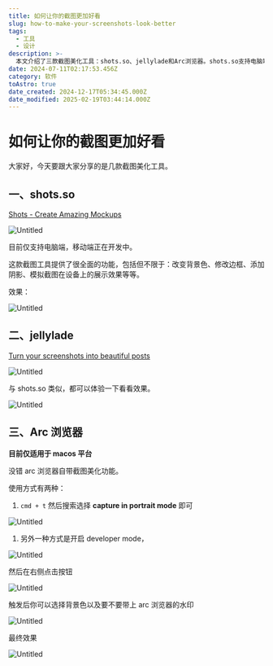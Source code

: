 ```yaml
---
title: 如何让你的截图更加好看
slug: how-to-make-your-screenshots-look-better
tags:
  - 工具
  - 设计
description: >-
  本文介绍了三款截图美化工具：shots.so、jellylade和Arc浏览器。shots.so支持电脑端，提供多种美化功能，如改变背景色、添加阴影等。jellylade同样可以将截图转化为美观的帖子。Arc浏览器则是一款macOS平台上的浏览器，内置截图美化功能，用户可以通过快捷键或开发者模式进行截图美化，并可自定义背景色和水印。这些工具均能帮助用户提升截图的美观度和专业性。
date: 2024-07-11T02:17:53.456Z
category: 软件
toAstro: true
date_created: 2024-12-17T05:34:45.000Z
date_modified: 2025-02-19T03:44:14.000Z
---
```


# 如何让你的截图更加好看

大家好，今天要跟大家分享的是几款截图美化工具。

## 一、shots.so

[Shots - Create Amazing Mockups](<https://www.shots.so/>)

![Untitled](<https://pictures.kazoottt.top/2024/02/20240225-2d3f0e52beafd80331b3c8e048547045.png>)

目前仅支持电脑端，移动端正在开发中。

这款截图工具提供了很全面的功能，包括但不限于：改变背景色、修改边框、添加阴影、模拟截图在设备上的展示效果等等。

效果：

![Untitled](<https://pictures.kazoottt.top/2024/02/20240225-6791524efb85adf7826ae794fc2f723a.png>)

## 二、jellylade

[Turn your screenshots into beautiful posts](<https://app.jellylade.com/>)

![Untitled](<https://pictures.kazoottt.top/2024/02/20240225-82aa80c8b5a357de11750faf12b1703a.png>)

与 shots.so 类似，都可以体验一下看看效果。

![Untitled](<https://pictures.kazoottt.top/2024/02/20240225-9a49aef555390eaf92a5647d592769be.jpeg>)

## 三、Arc 浏览器

**目前仅适用于 macos 平台**

没错 arc 浏览器自带截图美化功能。

使用方式有两种：

1. `cmd + t` 然后搜索选择 **capture in portrait mode** 即可

![Untitled](<https://pictures.kazoottt.top/2024/02/20240225-2249830743a1eb711120a269f14a1901.png>)

1. 另外一种方式是开启 developer mode，

![Untitled](<https://pictures.kazoottt.top/2024/02/20240225-202a3577ed0433710c02b1d567f4cb20.png>)

然后在右侧点击按钮

![Untitled](<https://pictures.kazoottt.top/2024/02/20240225-a04995922000f6d88e24f045d13b828f.png>)

触发后你可以选择背景色以及要不要带上 arc 浏览器的水印

![Untitled](<https://pictures.kazoottt.top/2024/02/20240225-06de8c20aa0ba6d80a243acb5cf0bf3e.png>)

最终效果

![Untitled](<https://pictures.kazoottt.top/2024/02/20240225-1f3df06697ecb0ced94049e713dcf14f.png>)
